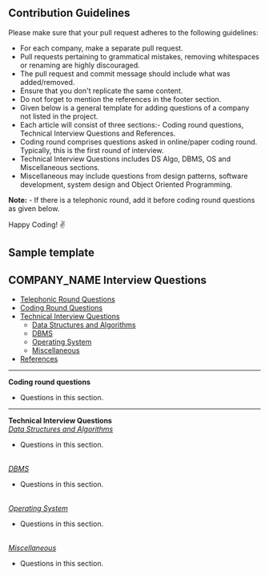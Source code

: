 ## Contribution Guidelines

Please make sure that your pull request adheres to the following guidelines:
- For each company, make a separate pull request.
- Pull requests pertaining to grammatical mistakes, removing whitespaces or renaming are highly discouraged.
- The pull request and commit message should include what was added/removed.
- Ensure that you don't replicate the same content.
- Do not forget to mention the references in the footer section.
- Given below is a general template for adding questions of a company not listed in the project.
- Each article will consist of three sections:- Coding round questions, Technical Interview Questions and References.
- Coding round comprises questions asked in online/paper coding round. Typically, this is the first round of interview.
- Technical Interview Questions includes DS Algo, DBMS, OS and Miscellaneous sections.
- Miscellaneous may include questions from design patterns, software development, system design and Object Oriented Programming.

**Note:** - If there is a telephonic round, add it before coding round questions as given below.


Happy Coding! :v:

## Sample template

## COMPANY_NAME Interview Questions
* [Telephonic Round Questions](#telephonic)
* [Coding Round Questions](#coding)
* [Technical Interview Questions](#tech)
   * [Data Structures and Algorithms](#dsalg)
   * [DBMS](#dbms)
   * [Operating System](#os)
   * [Miscellaneous](#misc)
* [References](#ref)
____
<b name="coding">Coding round questions</b><br/>

- Questions in this section.

----
<b name="tech">Technical Interview Questions</b>
<br/>
<i><u name="dsalg">Data Structures and Algorithms</u></i>

- Questions in this section.
<br/>
<i><u name="dbms">DBMS</u></i>

- Questions in this section.
<br/>
<i><u name="os">Operating System</u></i>

- Questions in this section.
<br/>
<i><u name="misc">Miscellaneous</u></i>

- Questions in this section.
